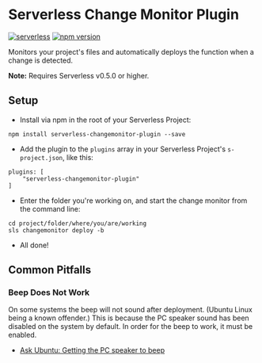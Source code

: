 Serverless Change Monitor Plugin
===

[![serverless](http://public.serverless.com/badges/v3.svg)](http://www.serverless.com)
[![npm version](https://badge.fury.io/js/serverless-changemonitor-plugin.svg)](https://badge.fury.io/js/serverless-changemonitor-plugin)

Monitors your project's files and automatically deploys the function when a change is detected.

**Note:** Requires Serverless v0.5.0 or higher.

Setup
---

* Install via npm in the root of your Serverless Project:
```
npm install serverless-changemonitor-plugin --save
```

* Add the plugin to the `plugins` array in your Serverless Project's `s-project.json`, like this:

```
plugins: [
    "serverless-changemonitor-plugin"
]
```

* Enter the folder you're working on, and start the change monitor from the command line:

```
cd project/folder/where/you/are/working
sls changemonitor deploy -b
```

* All done!

Common Pitfalls
---

### Beep Does Not Work

On some systems the beep will not sound after deployment. (Ubuntu Linux being a known offender.) This is because the PC speaker sound has been disabled on the system by default. In order for the beep to work, it must be enabled. 

* [Ask Ubuntu: Getting the PC speaker to beep](http://askubuntu.com/questions/96511/getting-the-pc-speaker-to-beep)

